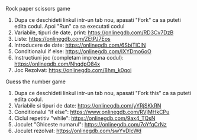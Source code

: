 Rock paper scissors game
1. Dupa ce deschideti linkul intr-un tab nou, apasati "Fork" ca sa puteti edita codul. Apoi "Run" ca sa executati codul
2. Variabile, tipuri de date, print: https://onlinegdb.com/RD3Cv7DzB
3. Liste: https://onlinegdb.com/ZEtPJ7Eos
4. Introducere de date: https://onlinegdb.com/6SbiTlCIN
5. Conditionalul if else: https://onlinegdb.com/IXYDmo6oO
6. Instructiuni joc (completam impreuna codul): https://onlinegdb.com/NhqdpO84x
7. Joc Rezolvat: https://onlinegdb.com/8hm_k0qoi

Guess the number game
1. Dupa ce deschideti linkul intr-un tab nou, apasati "Fork this" ca sa puteti edita codul. 
2. Variabile si tipuri de date: https://onlinegdb.com/yYRjSKkRN
3. Conditionalul "if else": https://www.onlinegdb.com/RVjMHkCPu
4. Ciclul repetitiv "while": https://onlinegdb.com/9ax4_TQsN
5. Joculet "Ghiceste numarul": https://onlinegdb.com/7oYfqCrNz
6. Joculet rezolvat: https://onlinegdb.com/swYvDIcWd
